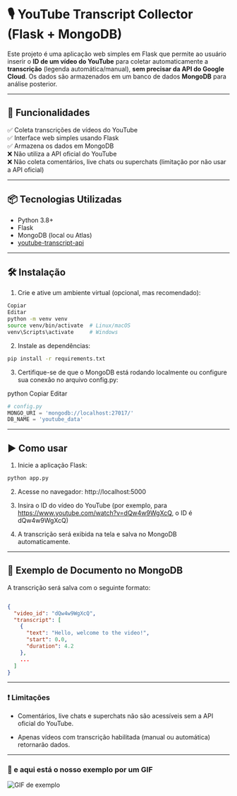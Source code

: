 # 🎙️ YouTube Transcript Collector (Flask + MongoDB)

Este projeto é uma aplicação web simples em Flask que permite ao usuário inserir o **ID de um vídeo do YouTube** para coletar automaticamente a **transcrição** (legenda automática/manual), **sem precisar da API do Google Cloud**. Os dados são armazenados em um banco de dados **MongoDB** para análise posterior.

---

## 🚀 Funcionalidades

✅ Coleta transcrições de vídeos do YouTube  
✅ Interface web simples usando Flask  
✅ Armazena os dados em MongoDB  
❌ Não utiliza a API oficial do YouTube  
❌ Não coleta comentários, live chats ou superchats (limitação por não usar a API oficial)

---

## 📦 Tecnologias Utilizadas

- Python 3.8+
- Flask
- MongoDB (local ou Atlas)
- [youtube-transcript-api](https://pypi.org/project/youtube-transcript-api/)

---

## 🛠️ Instalação

1. Crie e ative um ambiente virtual (opcional, mas recomendado):

```bash
Copiar
Editar
python -m venv venv
source venv/bin/activate  # Linux/macOS
venv\Scripts\activate     # Windows
```

2. Instale as dependências:

```bash
pip install -r requirements.txt
```


3. Certifique-se de que o MongoDB está rodando localmente ou configure sua conexão no arquivo config.py:

python
Copiar
Editar


```python
# config.py
MONGO_URI = 'mongodb://localhost:27017/'
DB_NAME = 'youtube_data'
```

------

## ▶️ Como usar

1. Inicie a aplicação Flask:

```bash
python app.py
```

2. Acesse no navegador:
http://localhost:5000


3. Insira o ID do vídeo do YouTube (por exemplo, para https://www.youtube.com/watch?v=dQw4w9WgXcQ, o ID é dQw4w9WgXcQ)


4. A transcrição será exibida na tela e salva no MongoDB automaticamente.

---------

## 🧪 Exemplo de Documento no MongoDB

A transcrição será salva com o seguinte formato:

```json

{
  "video_id": "dQw4w9WgXcQ",
  "transcript": [
    {
      "text": "Hello, welcome to the video!",
      "start": 0.0,
      "duration": 4.2
    },
    ...
  ]
}

```

-----

### ❗ Limitações

 -  Comentários, live chats e superchats não são acessíveis sem a API oficial do YouTube.

 - Apenas vídeos com transcrição habilitada (manual ou automática) retornarão dados.

------

### 📌 e aqui está o nosso exemplo por um GIF

![GIF de exemplo](assets/arquivo.gif)